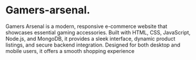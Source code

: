 # Gamers-arsenal.
Gamers Arsenal is a modern, responsive e-commerce website that showcases essential gaming accessories. Built with HTML, CSS, JavaScript, Node.js, and MongoDB, it provides a sleek interface, dynamic product listings, and secure backend integration. Designed for both desktop and mobile users, it offers a smooth shopping experience
